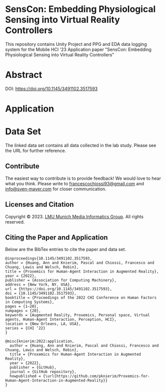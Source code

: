 # SensCon: Embedding Physiological Sensing into Virtual Reality Controllers

This repository contains Unity Project and PPG and EDA data logging system for the Mobile HCI '23 Application paper "SensCon: Embedding Physiological Sensing into Virtual Reality Controllers"

# Abstract 



DOI: https://doi.org/10.1145/3491102.3517593

# Application 



# Data Set

The linked data set contains all data collected in the lab study. Please see the URL for further reference. 

## Contribute

The easiest way to contribute is to provide feedback! We would love to hear what you think. Please write to [francescochiossi93@gmail.com](mailto:francescochiossi93@gmail.com) and [info@sven-mayer.com](mailto:info@sven-mayer.com) for closer communication.

## Licenses and Citation

Copyright &copy; 2023. [LMU Munich Media Informatics Group](https://www.medien.ifi.lmu.de). All rights reserved.

## Citing the Paper and Application

Below are the BibTex entries to cite the paper and data set.


```
@inproceedings{10.1145/3491102.3517593,
author = {Huang, Ann and Knierim, Pascal and Chiossi, Francesco and Chuang, Lewis and Welsch, Robin},
title = {Proxemics for Human-Agent Interaction in Augmented Reality},
year = {2022},
publisher = {Association for Computing Machinery},
address = {New York, NY, USA},
url = {https://doi.org/10.1145/3491102.3517593},
doi = {10.1145/3491102.3517593},
booktitle = {Proceedings of the 2022 CHI Conference on Human Factors in Computing Systems},
pages = {1–20},
numpages = {20},
keywords = {Augmented Reality, Proxemics, Personal space, Virtual agents, Human-Agent Interaction, Perception, HCI},
location = {New Orleans, LA, USA},
series = {CHI ’22}
}
```


```
@misc{knierim:2022:application,
  author = {Huang, Ann and Knierim, Pascal and Chiossi, Francesco and Chuang, Lewis and Welsch, Robin},
  title = {Proxemics for Human-Agent Interaction in Augmented Reality},
  year = {2022},
  publisher = {GitHub},
  journal = {GitHub repository},
  howpublished = {\url{https://github.com/pknierim/Proxemics-for-Human-Agent-Interaction-in-Augmented-Reality}}
}
```
